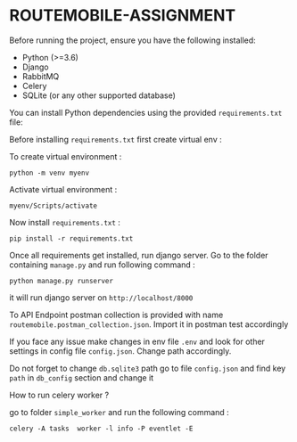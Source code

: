 
# ROUTEMOBILE-ASSIGNMENT



Before running the project, ensure you have the following installed:

- Python (>=3.6)
- Django
- RabbitMQ
- Celery
- SQLite (or any other supported database)

You can install Python dependencies using the provided `requirements.txt` file:

Before installing `requirements.txt` first create virtual env :

To create virtual environment :

    python -m venv myenv

Activate virtual environment :

    myenv/Scripts/activate

Now install `requirements.txt` :

    pip install -r requirements.txt

Once all requirements get installed, run django server.
Go to the folder containing `manage.py` and run following command :

    python manage.py runserver

it will run django server on `http://localhost/8000`

To API Endpoint postman collection is provided with name `routemobile.postman_collection.json`. Import it in postman test accordingly

If you face any issue make changes in env file `.env` and look for other settings in config file `config.json`. Change path accordingly.

Do not forget to change `db.sqlite3` path go to file `config.json`
and find key `path` in `db_config` section and change it

How to run celery worker ?

go to folder `simple_worker` and run the following command :

    celery -A tasks  worker -l info -P eventlet -E

